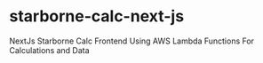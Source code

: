 # starborne-calc-next-js
NextJs Starborne Calc Frontend Using AWS Lambda Functions For Calculations and Data
